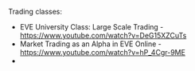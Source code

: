 Trading classes:
- EVE University Class: Large Scale Trading - https://www.youtube.com/watch?v=DeG15XZCuTs
- Market Trading as an Alpha in EVE Online - https://www.youtube.com/watch?v=hP_4Cgr-9ME
- 
